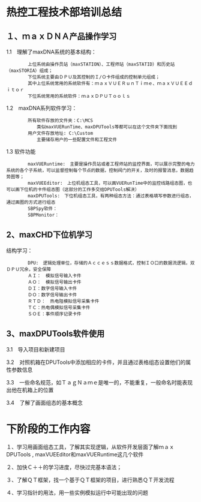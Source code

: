 # 热控工程技术部培训总结
## １、ｍａｘＤＮＡ产品操作学习
1.1　理解了maxDNA系统的基本结构：

            上位系统由操作员站（maxSTATION）、工程师站（maxSTATID）和历史站（maxSTORIA）组成；
            下位系统主要由ＤＰＵ及其控制的Ｉ/Ｏ卡件组成的控制单元组成；
            其中上位系统常用的系统软件有：ｍａｘＶＵＥＲｕｎＴｉｍｅ、ｍａｘＶＵＥＥｄｉｔｏｒ
            下位系统常用的系统软件：ｍａｘＤＰＵＴｏｏｌｓ

1.2　maxDNA系列软件学习：

            所有软件存放的文件夹：C:\MCS
            　　类似maxVUERunTime、maxDPUTools等都可以在这个文件夹下面找到
            用户文件存放地址: C:\Custom
            　　主要储存用户的一些配置文件和工程文件

1.3     软件功能

            maxVUERuntime:　主要是操作员站或者工程师站的监控界面，可以展示完整的电力系统的各个子系统，可以监督控制每个节点的数据，控制阀门的开关，及时的报警消息，数据趋势图等；
            maxVUEEditor:　上位机组态工具，可以画VUERunTime中的监控线路组态图，也可以画下位机的卡件组态图（这部分的工作多交给DPUTools解决）
            maxDPUTools:　下位机组态工具，有两种组态方法：通过表格填写参数进行组态，通过画图的方式进行组态
            SBPSpy软件：　
            SBPMonitor：　

## 2、maxCHD下位机学习
结构学习：

            DPU:　逻辑处理单位，存储的Ａｃｃｅｓｓ数据格式，控制ＩＯ口的数据流逻辑，双ＤＰＵ冗余，安全保障
            ＡＩ：　模拟信号输入卡件
            ＡＯ：　模拟信号输出卡件
            ＤＩ：数字信号输入卡件
            ＤＯ：数字信号输出卡件
            ＲＴＤ：　热电阻模拟信号采集卡件
            ＴＣ：热电偶模拟信号采集卡件
            ＳＯＥ：事件顺序记录卡件

## 3、maxDPUTools软件使用
3.1　导入项目和新建项目

3.2　对照机箱在DPUTools中添加相应的卡件，并且通过表格组态设置他们的属性参数信息

3.3　一些命名规范，如ＴａｇＮａｍｅ是唯一的，不能重复，一般命名时能表现出他在机箱上的位置

3.4　了解了画面组态的基本概念

# 下阶段的工作内容
１、学习用画面组态工具，了解其实现逻辑，从软件开发层面了解ｍａｘDPUTools , maxVUEEditor和maxVUERuntime这几个软件

２、加快Ｃ＋＋的学习进度，尽快过完基本语法；

３、了解ＱＴ框架，找一个基于ＱＴ框架的项目，进行熟悉ＱＴ开发流程

４、学习指针的用法，用一些实例模拟运行中可能出现的问题